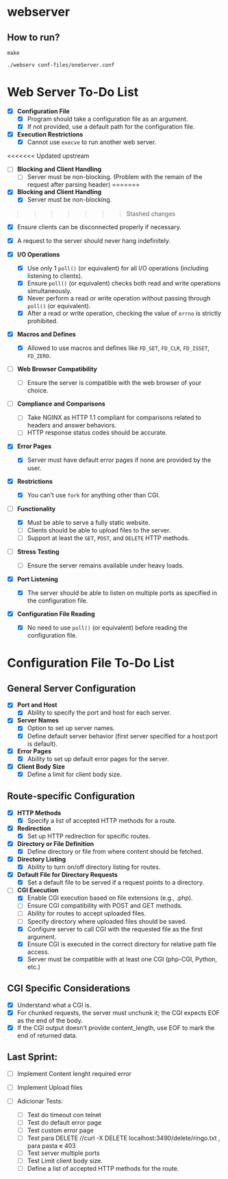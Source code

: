 # webserver

## How to run?

```
make

./webserv conf-files/oneServer.conf
```


# Web Server To-Do List

- [x] **Configuration File**
  - [x] Program should take a configuration file as an argument.
  - [x] If not provided, use a default path for the configuration file.

- [x] **Execution Restrictions**
  - [x] Cannot use `execve` to run another web server.

<<<<<<< Updated upstream
- [ ] **Blocking and Client Handling**
  - [ ] Server must be non-blocking. (Problem with the remain of the request after parsing header)
=======
- [x] **Blocking and Client Handling**
  - [x] Server must be non-blocking.
>>>>>>> Stashed changes
  - [x] Ensure clients can be disconnected properly if necessary.
  - [x] A request to the server should never hang indefinitely.

- [x] **I/O Operations**
  - [x] Use only 1 `poll()` (or equivalent) for all I/O operations (including listening to clients).
  - [x] Ensure `poll()` (or equivalent) checks both read and write operations simultaneously.
  - [x] Never perform a read or write operation without passing through `poll()` (or equivalent).
  - [x] After a read or write operation, checking the value of `errno` is strictly prohibited.
  
- [x] **Macros and Defines**
  - [x] Allowed to use macros and defines like `FD_SET`, `FD_CLR`, `FD_ISSET`, `FD_ZERO`.

- [ ] **Web Browser Compatibility**
  - [ ] Ensure the server is compatible with the web browser of your choice.

- [ ] **Compliance and Comparisons**
  - [ ] Take NGINX as HTTP 1.1 compliant for comparisons related to headers and answer behaviors.
  - [ ] HTTP response status codes should be accurate.

- [x] **Error Pages**
  - [x] Server must have default error pages if none are provided by the user.

- [x] **Restrictions**
  - [x] You can’t use `fork` for anything other than CGI.

- [ ] **Functionality**
  - [x] Must be able to serve a fully static website.
  - [ ] Clients should be able to upload files to the server.
  - [ ] Support at least the `GET`, `POST`, and `DELETE` HTTP methods.

- [ ] **Stress Testing**
  - [ ] Ensure the server remains available under heavy loads.

- [x] **Port Listening**
  - [x] The server should be able to listen on multiple ports as specified in the configuration file.

- [x] **Configuration File Reading**
  - [x] No need to use `poll()` (or equivalent) before reading the configuration file.


# Configuration File To-Do List

## **General Server Configuration**

- [x] **Port and Host**
  - [x] Ability to specify the port and host for each server.

- [x] **Server Names**
  - [x] Option to set up server names.
  - [x] Define default server behavior (first server specified for a host:port is default).

- [x] **Error Pages**
  - [x] Ability to set up default error pages for the server.

- [x] **Client Body Size**
  - [x] Define a limit for client body size.

## **Route-specific Configuration**

- [x] **HTTP Methods**
  - [x] Specify a list of accepted HTTP methods for a route.

- [x] **Redirection**
  - [x] Set up HTTP redirection for specific routes.

- [x] **Directory or File Definition**
  - [x] Define directory or file from where content should be fetched.

- [x] **Directory Listing**
  - [x] Ability to turn on/off directory listing for routes.

- [x] **Default File for Directory Requests**
  - [x] Set a default file to be served if a request points to a directory.

- [ ] **CGI Execution**
  - [x] Enable CGI execution based on file extensions (e.g., .php).
  - [ ] Ensure CGI compatibility with POST and GET methods.
  - [ ] Ability for routes to accept uploaded files.
  - [ ] Specify directory where uploaded files should be saved.
  - [x] Configure server to call CGI with the requested file as the first argument.
  - [x] Ensure CGI is executed in the correct directory for relative path file access.
  - [x] Server must be compatible with at least one CGI (php-CGI, Python, etc.)

## **CGI Specific Considerations**

- [x] Understand what a CGI is.
- [x] For chunked requests, the server must unchunk it; the CGI expects EOF as the end of the body.
- [x] If the CGI output doesn't provide content_length, use EOF to mark the end of returned data.

## Last Sprint:

- [ ] Implement Content lenght required error
- [ ] Implement Upload files

- [ ] Adicionar Tests:
  - [ ] Test do timeout con telnet
  - [ ] Test do default error page
  - [ ] Test custom error page
  - [ ] Test para DELETE //curl -X DELETE localhost:3490/delete/ringo.txt , para pasta e 403
  - [ ] Test server multiple ports
  - [ ] Test Limit client body size.
  - [ ] Define a list of accepted HTTP methods for the route.